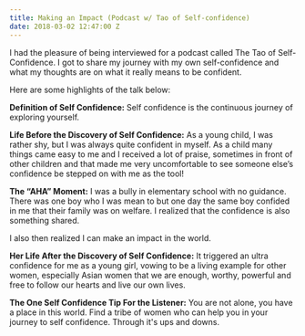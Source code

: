 ```yaml
---
title: Making an Impact (Podcast w/ Tao of Self-confidence)
date: 2018-03-02 12:47:00 Z
---
```


I had the pleasure of being interviewed for a podcast called The Tao of Self-Confidence. I got to share my journey with my own self-confidence and what my thoughts are on what it really means to be confident.

Here are some highlights of the talk below:

**Definition of Self Confidence:**
Self confidence is the continuous journey of exploring yourself.

**Life Before the Discovery of Self Confidence:**
As a young child, I was rather shy, but I was always quite confident in myself. As a child many things came easy to me and I received a lot of praise, sometimes in front of other children and that made me very uncomfortable to see someone else’s confidence be stepped on with me as the tool!

**The “AHA” Moment:**
I was a bully in elementary school with no guidance.  There was one boy who I was mean to but one day the same boy confided in me that their family was on welfare.  I realized that the confidence is also something shared. 

I also then realized I can make an impact in the world.

**Her Life After the Discovery of Self Confidence:**
It triggered an ultra confidence for me as a young girl, vowing to be a living example for other women, especially Asian women that we are enough, worthy, powerful and free to follow our hearts and live our own lives.

**The One Self Confidence Tip For the Listener:**
You are not alone, you have a place in this world.  Find a tribe of women who can help you in your journey to self confidence. Through it's ups and downs.